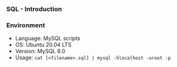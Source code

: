 ### SQL - Introduction


### Environment
* Language: MySQL scripts
* OS: Ubuntu 20.04 LTS
* Version: MySQL 8.0
* Usage: ```cat [<filename>.sql] | mysql -hlocalhost -uroot -p```
